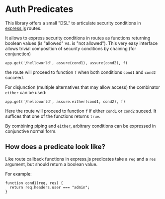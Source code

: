 Auth Predicates
===============

This library offers a small "DSL" to articulate security conditions 
in [express.js](http://expressjs.com) routes.

It allows to express security conditions in routes as functions
returning boolean values (is "allowed" vs. is "not allowed"). This very
easy interface allows trivial composition of security conditions
by chaining (for conjunction)

    app.get('/helloworld', assure(cond1), assure(cond2), f)

the route will proceed to function `f` when both conditions `cond1` and 
`cond2` succeed.

For disjunction (multiple alternatives that may allow access) the combinator `either` can be used:

    app.get('/helloworld', assure.either(cond1, cond2), f)

Here the route will proceed to function `f` if either `cond1` or
`cond2` suceed. It suffices that one of the functions returns
`true`.

By combining piping and `either`, arbitrary conditions can be 
expressed in conjunctive normal form.


How does a predicate look like?
-------------------------------
Like route callback functions in express.js predicates take a
`req` and a `res` argument, but should return a boolean value.

For example:

    function cond1(req, res) {
      return req.headers.user === "admin";
    }

